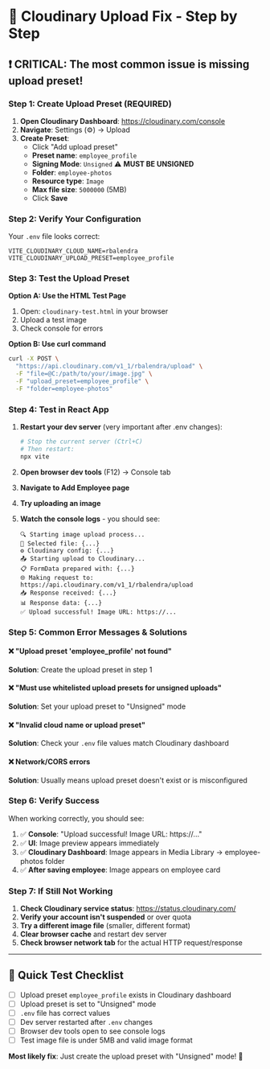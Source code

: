 # 🚀 Cloudinary Upload Fix - Step by Step

## ❗ CRITICAL: The most common issue is missing upload preset!

### Step 1: Create Upload Preset (REQUIRED)

1. **Open Cloudinary Dashboard**: https://cloudinary.com/console
2. **Navigate**: Settings (⚙️) → Upload
3. **Create Preset**:
   - Click "Add upload preset"
   - **Preset name**: `employee_profile`
   - **Signing Mode**: `Unsigned` ⚠️ **MUST BE UNSIGNED**
   - **Folder**: `employee-photos`
   - **Resource type**: `Image`
   - **Max file size**: `5000000` (5MB)
   - Click **Save**

### Step 2: Verify Your Configuration

Your `.env` file looks correct:

```
VITE_CLOUDINARY_CLOUD_NAME=rbalendra
VITE_CLOUDINARY_UPLOAD_PRESET=employee_profile
```

### Step 3: Test the Upload Preset

**Option A: Use the HTML Test Page**

1. Open: `cloudinary-test.html` in your browser
2. Upload a test image
3. Check console for errors

**Option B: Use curl command**

```bash
curl -X POST \
  "https://api.cloudinary.com/v1_1/rbalendra/upload" \
  -F "file=@C:/path/to/your/image.jpg" \
  -F "upload_preset=employee_profile" \
  -F "folder=employee-photos"
```

### Step 4: Test in React App

1. **Restart your dev server** (very important after .env changes):

   ```bash
   # Stop the current server (Ctrl+C)
   # Then restart:
   npx vite
   ```

2. **Open browser dev tools** (F12) → Console tab

3. **Navigate to Add Employee page**

4. **Try uploading an image**

5. **Watch the console logs** - you should see:
   ```
   🔍 Starting image upload process...
   📁 Selected file: {...}
   ⚙️ Cloudinary config: {...}
   📤 Starting upload to Cloudinary...
   📋 FormData prepared with: {...}
   🌐 Making request to: https://api.cloudinary.com/v1_1/rbalendra/upload
   📥 Response received: {...}
   📊 Response data: {...}
   ✅ Upload successful! Image URL: https://...
   ```

### Step 5: Common Error Messages & Solutions

#### ❌ "Upload preset 'employee_profile' not found"

**Solution**: Create the upload preset in step 1

#### ❌ "Must use whitelisted upload presets for unsigned uploads"

**Solution**: Set your upload preset to "Unsigned" mode

#### ❌ "Invalid cloud name or upload preset"

**Solution**: Check your `.env` file values match Cloudinary dashboard

#### ❌ Network/CORS errors

**Solution**: Usually means upload preset doesn't exist or is misconfigured

### Step 6: Verify Success

When working correctly, you should see:

1. ✅ **Console**: "Upload successful! Image URL: https://..."
2. ✅ **UI**: Image preview appears immediately
3. ✅ **Cloudinary Dashboard**: Image appears in Media Library → employee-photos folder
4. ✅ **After saving employee**: Image appears on employee card

### Step 7: If Still Not Working

1. **Check Cloudinary service status**: https://status.cloudinary.com/
2. **Verify your account isn't suspended** or over quota
3. **Try a different image file** (smaller, different format)
4. **Clear browser cache** and restart dev server
5. **Check browser network tab** for the actual HTTP request/response

---

## 🎯 Quick Test Checklist

- [ ] Upload preset `employee_profile` exists in Cloudinary dashboard
- [ ] Upload preset is set to "Unsigned" mode
- [ ] `.env` file has correct values
- [ ] Dev server restarted after `.env` changes
- [ ] Browser dev tools open to see console logs
- [ ] Test image file is under 5MB and valid image format

**Most likely fix**: Just create the upload preset with "Unsigned" mode! 🚀
